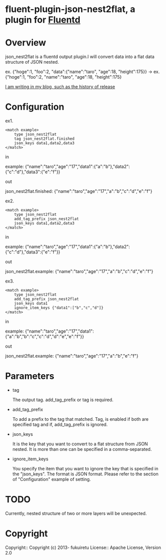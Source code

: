 # fluent-plugin-json-nest2flat, a plugin for [Fluentd](http://fluentd.org)
# Overview

json_nest2flat is a fluentd output plugin.I will convert data into a flat data structure of JSON nested.

ex. {"hoge":1, "foo":2, "data":{"name":"taro", "age":18, "height":175}} -> ex. {"hoge":1, "foo":2, "name":"taro", "age":18, "height":175}

[I am writing in my blog, such as the history of release](http://f-retu.hatenablog.com/entry/2013/12/24/235908)

# Configuration
ex1.

    <match example>
        type json_nest2flat
        tag json_nest2flat.finished
        json_keys data1,data2,data3
    </match>

in

example: {"name":"taro","age":"17","data1":{"a":"b"},"data2":{"c":"d"},"data3":{"e":"f"}}

out

json_nest2flat.finished: {"name":"taro","age":"17","a":"b","c":"d","e":"f"}

ex2.

    <match example>
        type json_nest2flat
        add_tag_prefix json_nest2flat
        json_keys data1,data2,data3
    </match>

in

example: {"name":"taro","age":"17","data1":{"a":"b"},"data2":{"c":"d"},"data3":{"e":"f"}}

out

json_nest2flat.example: {"name":"taro","age":"17","a":"b","c":"d","e":"f"}

ex3.

    <match example>
        type json_nest2flat
        add_tag_prefix json_nest2flat
        json_keys data1
        ignore_item_keys {"data1":["b","c","d"]}
    </match>

in

example: {"name":"taro","age":"17","data1":{"a":"b","b":"c","c":"d","d":"e","e":"f"}}

out

json_nest2flat.example: {"name":"taro","age":"17","a":"b","e":"f"}

# Parameters
* tag

    The output tag. add_tag_prefix or tag is required.

* add_tag_prefix

    To add a prefix to the tag that matched. Tag, is enabled if both are specified tag and if, add_tag_prefix is ignored.

* json_keys

    It is the key that you want to convert to a flat structure from JSON nested. It is more than one can be specified in a comma-separated.

* ignore_item_keys

    You specify the item that you want to ignore the key that is specified in the "json_keys". The format is JSON format. Please refer to the section of "Configuration" example of setting.
    

# TODO

 Currently, nested structure of two or more layers will be unexpected.
 
# Copyright
Copyright:: Copyright (c) 2013- fukuiretu License:: Apache License, Version 2.0
